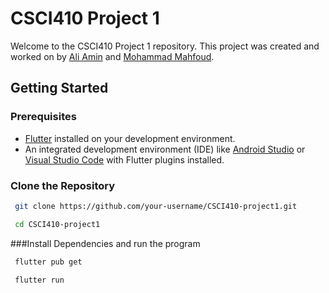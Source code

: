 # CSCI410 Project 1

Welcome to the CSCI410 Project 1 repository. This project was created and worked on by [Ali Amin](https://github.com/substro) and [Mohammad Mahfoud](https://github.com/Mohammad-Mahfoud).
## Getting Started

### Prerequisites
- [Flutter](https://flutter.dev/) installed on your development environment.
- An integrated development environment (IDE) like [Android Studio](https://developer.android.com/studio) or [Visual Studio Code](https://code.visualstudio.com/) with Flutter plugins installed.

### Clone the Repository
```bash
 git clone https://github.com/your-username/CSCI410-project1.git

 cd CSCI410-project1
```
###Install Dependencies and run the program
```bash
 flutter pub get

 flutter run
```
